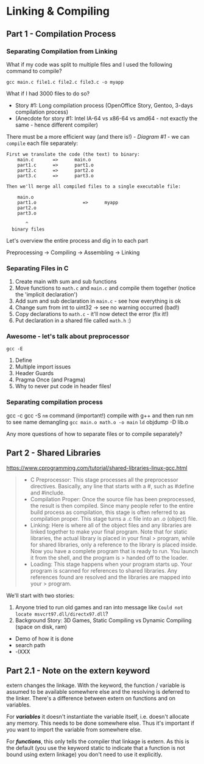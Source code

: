 # Linking & Compiling

## Part 1 - Compilation Process

### Separating Compilation from Linking

What if my code was split to multiple files and I used the following command to compile?

`gcc main.c file1.c file2.c file3.c -o myapp`

What if I had 3000 files to do so?

- Story #1: Long compilation process (OpenOffice Story, Gentoo, 3-days compilation process)
- (Anecdote for story #1: Intel IA-64 vs x86-64 vs amd64 - not exactly the same - hence different compiler)

There must be a more efficient way (and there is!) - _Diagram #1_ - we can `compile` each file separately:

```
First we translate the code (the text) to binary:
    main.c       =>      main.o
    part1.c      =>      part1.o
    part2.c      =>      part2.o
    part3.c      =>      part3.o

Then we'll merge all compiled files to a single executable file:

    main.o
    part1.o                 =>      myapp
    part2.o
    part3.o

       ^
  binary files
```

Let's overview the entire process and dig in to each part

Preprocessing -> Compiling -> Assembling -> Linking

### Separating Files in C

1. Create main with sum and sub functions
2. Move functions to `math.c` and `main.c` and compile them together (notice the 'implicit declaration')
3. Add sum and sub declaration in `main.c` - see how everything is ok
4. Change sum from int to uint32 -> see no warning occurred (bad!)
5. Copy declarations to `math.c` - it'll now detect the error (fix it!)
6. Put declaration in a shared file called `math.h` :)

### Awesome - let's talk about preprocessor

`gcc -E`

1. Define
2. Multiple import issues
3. Header Guards
4. Pragma Once (and Pragma)
5. Why to never put code in header files!

### Separating compilation process

gcc -c
gcc -S
`nm` command (important!)
compile with g++ and then run nm to see name demangling
`gcc main.o math.o -o main`
`ld`
objdump -D lib.o

Any more questions of how to separate files or to compile separately?

## Part 2 - Shared Libraries

https://www.cprogramming.com/tutorial/shared-libraries-linux-gcc.html

> - C Preprocessor: This stage processes all the preprocessor directives. Basically, any line that starts with a #, such as #define and #include.
> - Compilation Proper: Once the source file has been preprocessed, the result is then compiled. Since many people refer to the entire build process as compilation, this stage is often referred to as compilation proper. This stage turns a .c file into an .o (object) file.
> - Linking: Here is where all of the object files and any libraries are linked together to make your final program. Note that for static libraries, the actual library is placed in your final > program, while for shared libraries, only a reference to the library is placed inside. Now you have a complete program that is ready to run. You launch it from the shell, and the program is > handed off to the loader.
> - Loading: This stage happens when your program starts up. Your program is scanned for references to shared libraries. Any references found are resolved and the libraries are mapped into your > program.

We'll start with two stories:

1. Anyone tried to run old games and ran into message like `Could not locate msvcrt97.dll/directx97.dll`?
2. Background Story: 3D Games, Static Compiling vs Dynamic Compiling (space on disk, ram)

- Demo of how it is done
- search path
- -lXXX

## Part 2.1 - Note on the extern keyword

extern changes the linkage. With the keyword, the function / variable is assumed to be available somewhere else and the resolving is deferred to the linker.
There's a difference between extern on functions and on variables.

For **_variables_** it doesn't instantiate the variable itself, i.e. doesn't allocate any memory. This needs to be done somewhere else. Thus it's important if you want to import the variable from somewhere else.

For **_functions_**, this only tells the compiler that linkage is extern. As this is the default (you use the keyword static to indicate that a function is not bound using extern linkage) you don't need to use it explicitly.
